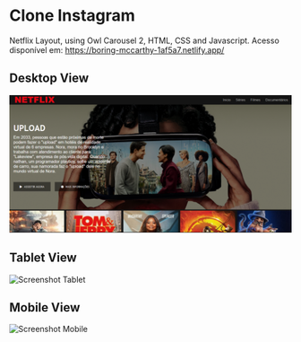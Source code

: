 # Clone Instagram
Netflix Layout, using Owl Carousel 2, HTML, CSS and Javascript.
Acesso disponível em: https://boring-mccarthy-1af5a7.netlify.app/ 

## Desktop View
![Screenshot Desktop](/images/screenshots/Desktop.png)

## Tablet View
![Screenshot Tablet](/images/screenshots/Tablet.png)

## Mobile View 
![Screenshot Mobile](/images/screenshots/Mobile.png)

